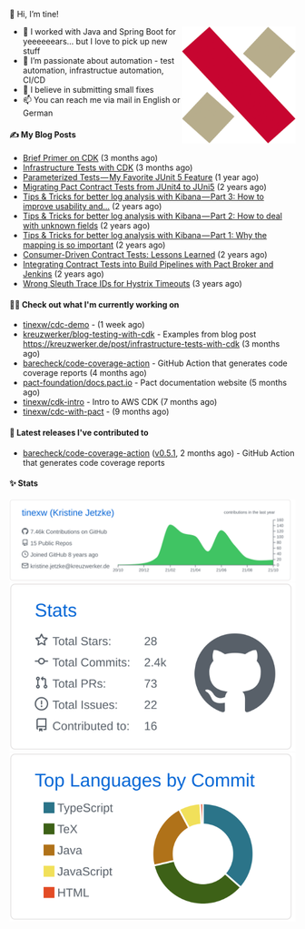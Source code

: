 👋 Hi, I’m tine!

<img align="right" src="https://raw.githubusercontent.com/kreuzwerkerbot/kreuzwerkerbot/master/assets/xw.png" width="200">

- 🌱 I worked with Java and Spring Boot for yeeeeeears... but I love to pick up new stuff
- 💪 I’m passionate about automation - test automation, infrastructue automation, CI/CD
- 🧹 I believe in submitting small fixes
- 📫 You can reach me via mail in English or German

#### ✍️ My Blog Posts

- [Brief Primer on CDK](https://medium.com/kreuzwerker-gmbh/brief-primer-on-aws-cloud-development-kit-cdk-a538d1263c1d?source=rss-89559c85e3f4------2) (3 months ago)
- [Infrastructure Tests with CDK](https://medium.com/kreuzwerker-gmbh/infrastructure-tests-with-cdk-99e8a163286a?source=rss-89559c85e3f4------2) (3 months ago)
- [Parameterized Tests — My Favorite JUnit 5 Feature](https://medium.com/kreuzwerker-gmbh/my-favorite-feature-of-junit-5-or-why-you-should-upgrade-to-junit-5-4cf88478863?source=rss-89559c85e3f4------2) (1 year ago)
- [Migrating Pact Contract Tests from JUnit4 to JUni5](https://medium.com/kreuzwerker-gmbh/migrating-pact-contract-tests-from-junit4-to-juni5-d02194637903?source=rss-89559c85e3f4------2) (2 years ago)
- [Tips &amp; Tricks for better log analysis with Kibana — Part 3: How to improve usability and…](https://medium.com/kreuzwerker-gmbh/tips-tricks-for-better-log-analysis-with-kibana-part-3-2205266a7779?source=rss-89559c85e3f4------2) (2 years ago)
- [Tips &amp; Tricks for better log analysis with Kibana — Part 2: How to deal with unknown fields](https://medium.com/kreuzwerker-gmbh/tips-tricks-for-better-log-analysis-with-kibana-part-2-6ec33634b4e7?source=rss-89559c85e3f4------2) (2 years ago)
- [Tips &amp; Tricks for better log analysis with Kibana — Part 1: Why the mapping is so important](https://medium.com/kreuzwerker-gmbh/tips-tricks-for-better-log-analysis-with-kibana-part-1-7167af111310?source=rss-89559c85e3f4------2) (2 years ago)
- [Consumer-Driven Contract Tests: Lessons Learned](https://medium.com/kreuzwerker-gmbh/consumer-driven-contract-tests-lessons-learned-b4e1ac471d0c?source=rss-89559c85e3f4------2) (2 years ago)
- [Integrating Contract Tests into Build Pipelines with Pact Broker and Jenkins](https://medium.com/kreuzwerker-gmbh/integrating-contract-tests-into-build-pipelines-with-pact-broker-and-jenkins-674d21c3f44b?source=rss-89559c85e3f4------2) (2 years ago)
- [Wrong Sleuth Trace IDs for Hystrix Timeouts](https://medium.com/@kristine_jetzke/wrong-sleuth-trace-ids-for-hystrix-timeouts-a61f00780462?source=rss-89559c85e3f4------2) (3 years ago)

#### 👩‍💻 Check out what I'm currently working on

- [tinexw/cdc-demo](https://github.com/tinexw/cdc-demo) -  (1 week ago)
- [kreuzwerker/blog-testing-with-cdk](https://github.com/kreuzwerker/blog-testing-with-cdk) - Examples from blog post https://kreuzwerker.de/post/infrastructure-tests-with-cdk (3 months ago)
- [barecheck/code-coverage-action](https://github.com/barecheck/code-coverage-action) - GitHub Action that generates code coverage reports (4 months ago)
- [pact-foundation/docs.pact.io](https://github.com/pact-foundation/docs.pact.io) - Pact documentation website (5 months ago)
- [tinexw/cdk-intro](https://github.com/tinexw/cdk-intro) - Intro to AWS CDK (7 months ago)
- [tinexw/cdc-with-pact](https://github.com/tinexw/cdc-with-pact) -  (9 months ago)

#### 🔭 Latest releases I've contributed to

- [barecheck/code-coverage-action](https://github.com/barecheck/code-coverage-action) ([v0.5.1](https://github.com/barecheck/code-coverage-action/releases/tag/v0.5.1), 2 months ago) - GitHub Action that generates code coverage reports


#### ✨ Stats

  [![](https://raw.githubusercontent.com/tinexw/tinexw/master/profile-summary-card-output/github/0-profile-details.svg)](https://github.com/vn7n24fzkq/github-profile-summary-cards)
  [![](https://raw.githubusercontent.com/tinexw/tinexw/master/profile-summary-card-output/github/3-stats.svg)](https://github.com/vn7n24fzkq/github-profile-summary-cards)
  [![](https://raw.githubusercontent.com/tinexw/tinexw/master/profile-summary-card-output/github/2-most-commit-language.svg)](https://github.com/vn7n24fzkq/github-profile-summary-cards)

